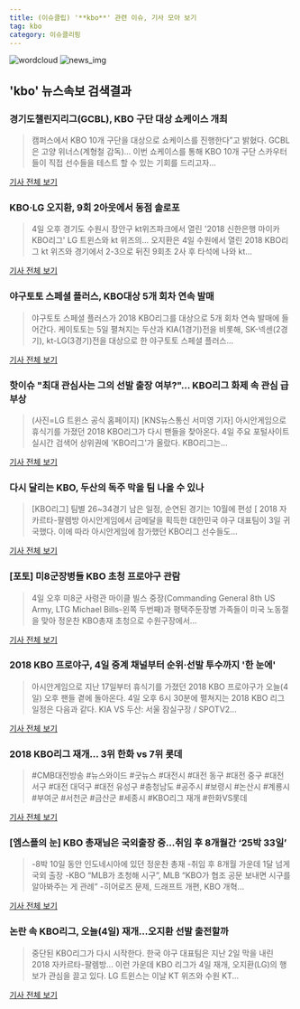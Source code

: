 ```yaml
---
title: (이슈클립) '**kbo**' 관련 이슈, 기사 모아 보기
tag: kbo
category: 이슈클리핑
---
```

![wordcloud](https://s3.ap-northeast-2.amazonaws.com/lyrics101-wordcloud/2018-09-04-1536067550.png)
![news_img](https://user-images.githubusercontent.com/42597476/44507050-1206f400-a6e4-11e8-8d98-7ffbfebb353f.png)
## **'**kbo**'** 뉴스속보 검색결과
### 경기도챌린지리그(GCBL), KBO 구단 대상 쇼케이스 개최

>캠퍼스에서 KBO 10개 구단을 대상으로 쇼케이스를 진행한다”고 밝혔다. GCBL은 고양 위너스(계형철 감독)... 이번 쇼케이스를 통해 KBO 10개 구단 스카우터들이 직접 선수들을 테스트 할 수 있는 기회를 드리고자...

<a href="http://www.osen.co.kr/article/G1110982173" target="_blank">기사 전체 보기</a>

### KBO·LG 오지환, 9회 2아웃에서 동점 솔로포

>4일 오후 경기도 수원시 장안구 kt위즈파크에서 열린 '2018 신한은행 마이카 KBO리그' LG 트윈스와 kt 위즈의... 오지환은 4일 수원에서 열린 2018 KBO리그 kt 위즈와 경기에서 2-3으로 뒤진 9회초 2사 후 타석에 나와 kt...

<a href="http://www.kyeongin.com/main/view.php?key=20180904010001431" target="_blank">기사 전체 보기</a>

### 야구토토 스페셜 플러스, KBO대상 5개 회차 연속 발매

>야구토토 스페셜 플러스가 2018 KBO리그를 대상으로 5개 회차 연속 발매에 들어간다. 케이토토는 5일 펼쳐지는 두산과 KIA(1경기)전을 비롯해, SK-넥센(2경기), kt-LG(3경기)전을 대상으로 한 야구토토 스페셜 플러스...

<a href="http://sports.chosun.com/news/ntype.htm?id=201809050100031370002296&servicedate=20180904" target="_blank">기사 전체 보기</a>

### 핫이슈 "최대 관심사는 그의 선발 출장 여부?"... KBO리그 화제 속 관심 급부상

>(사진=LG 트윈스 공식 홈페이지) [KNS뉴스통신 서미영 기자] 아시안게임으로 휴식기를 가졌던 2018 KBO리그가 다시 팬들을 찾아온다. 4일 주요 포털사이트 실시간 검색어 상위권에 'KBO리그'가 올랐다.  KBO리그는...

<a href="http://www.kns.tv/news/articleView.html?idxno=466351" target="_blank">기사 전체 보기</a>

### 다시 달리는 KBO, 두산의 독주 막을 팀 나올 수 있나

>[KBO리그] 팀별 26~34경기 남은 일정, 순연된 경기는 10월에 편성 [ 2018 자카르타-팔렘방 아시안게임에서 금메달을 획득한 대한민국 야구 대표팀이 3일 귀국했다. 이에 따라 아시안게임에 참가했던 KBO리그 선수들도...

<a href="http://www.ohmynews.com/NWS_Web/View/at_pg.aspx?CNTN_CD=A0002469143&CMPT_CD=P0010&utm_source=naver&utm_medium=newsearch&utm_campaign=naver_news" target="_blank">기사 전체 보기</a>

### [포토] 미8군장병들 KBO 초청 프로야구 관람

>4일 오후 미8군 사령관 마이클 빌스 중장(Commanding General 8th US Army, LTG Michael Bills-왼쪽 두번째)과 평택주둔장병 가족들이 미국 노동절을 맞아 정운찬 KBO총재 초청으로 수원구장에서...

<a href="http://news.mk.co.kr/newsRead.php?year=2018&no=558052" target="_blank">기사 전체 보기</a>

### 2018 KBO 프로야구, 4일 중계 채널부터 순위·선발 투수까지 '한 눈에'

>아시안게임으로 지난 17일부터 휴식기를 가졌던 2018 KBO 프로야구가 오늘(4일) 오후 팬들 곁에 돌아온다. 4일 오후 6시 30분에 펼쳐지는 2018 KBO 리그 일정은 다음과 같다. KIA VS 두산: 서울 잠실구장 / SPOTV2...

<a href="http://www.topstarnews.net/news/articleView.html?idxno=476810" target="_blank">기사 전체 보기</a>

### 2018 KBO리그 재개… 3위 한화 vs 7위 롯데

>#CMB대전방송 #뉴스와이드 #굿뉴스 #대전시 #대전 동구 #대전 중구 #대전 서구 #대전 대덕구 #대전 유성구 #충청남도 #공주시 #보령시 #논산시 #계룡시 #부여군 #서천군 #금산군 #세종시 #KBO리그 재개 #한화VS롯데

<a href="http://www.cmbdj.co.kr/ab-991-13251" target="_blank">기사 전체 보기</a>

### [엠스플의 눈] KBO 총재님은 국외출장 중…취임 후 8개월간 ‘25박 33일’

>-8박 10일 동안 인도네시아에 있던 정운찬 총재 -취임 후 8개월 가운데 1달 넘게 국외 출장 -KBO “MLB가 초청해 시구”, MLB “KBO가 협조 공문 보내면 시구를 알아봐주는 게 관례” -히어로즈 문제, 드래프트 개편, KBO 개혁...

<a href="http://www.mbcsportsplus.com/news/?mode=view&cate=1&b_idx=99883504.000" target="_blank">기사 전체 보기</a>

### 논란 속 KBO리그, 오늘(4일) 재개…오지환 선발 출전할까

>중단된 KBO리그가 다시 시작한다. 한국 야구 대표팀은 지난 2일 막을 내린 2018 자카르타-팔렘방... 이런 가운데 KBO 리그가 4일 재개, 오지환(LG)의 행보가 관심을 끌고 있다. LG 트윈스는 이날 KT 위즈와 수원 KT...

<a href="http://www.newsculture.tv/sub_read.html?uid=140431&section=sc227" target="_blank">기사 전체 보기</a>


